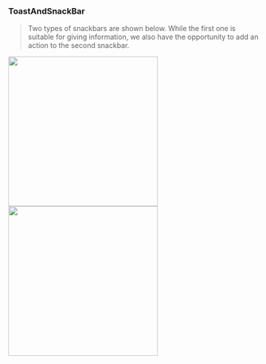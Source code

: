 ### ToastAndSnackBar

> Two types of snackbars are shown below.
While the first one is suitable for giving information, we also have the opportunity to add an action to the second snackbar.

<p>
<img src="https://user-images.githubusercontent.com/49749125/144621141-7dd517f4-b86a-46ca-ab69-82d526e95cb0.gif" width="300">


<img src="https://user-images.githubusercontent.com/49749125/144621157-821fea67-fed0-4788-9d77-a24aefaa6663.gif" width="300">

</p>
